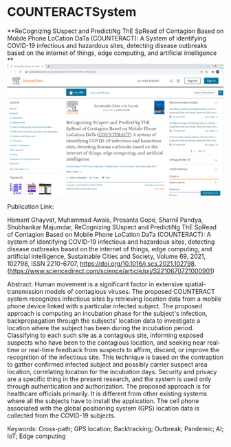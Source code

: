 # COUNTERACTSystem
**ReCognizing SUspect and PredictiNg ThE SpRead of Contagion Based on Mobile Phone LoCation DaTa (COUNTERACT): A System of identifying COVID-19 infectious and hazardous sites, detecting disease outbreaks based on the internet of things, edge computing, and artificial intelligence
**
<img src ="https://github.com/sharnilpandya84/COUNTERACTSystem/blob/main/COUNTERACT.png">

Publication Link:

Hemant Ghayvat, Muhammad Awais, Prosanta Gope, Sharnil Pandya, Shubhankar Majumdar,
ReCognizing SUspect and PredictiNg ThE SpRead of Contagion Based on Mobile Phone LoCation DaTa (COUNTERACT): A system of identifying COVID-19 infectious and hazardous sites, detecting disease outbreaks based on the internet of things, edge computing, and artificial intelligence,
Sustainable Cities and Society,
Volume 69,
2021,
102798,
ISSN 2210-6707,
https://doi.org/10.1016/j.scs.2021.102798.
(https://www.sciencedirect.com/science/article/pii/S2210670721000901)

Abstract: Human movement is a significant factor in extensive spatial-transmission models of contagious viruses. The proposed COUNTERACT system recognizes infectious sites by retrieving location data from a mobile phone device linked with a particular infected subject. The proposed approach is computing an incubation phase for the subject's infection, backpropagation through the subjects’ location data to investigate a location where the subject has been during the incubation period. Classifying to each such site as a contagious site, informing exposed suspects who have been to the contagious location, and seeking near real-time or real-time feedback from suspects to affirm, discard, or improve the recognition of the infectious site. This technique is based on the contraption to gather confirmed infected subject and possibly carrier suspect area location, correlating location for the incubation days. Security and privacy are a specific thing in the present research, and the system is used only through authentication and authorization. The proposed approach is for healthcare officials primarily. It is different from other existing systems where all the subjects have to install the application. The cell phone associated with the global positioning system (GPS) location data is collected from the COVID-19 subjects.

Keywords: Cross-path; GPS location; Backtracking; Outbreak; Pandemic; AI; IoT; Edge computing

